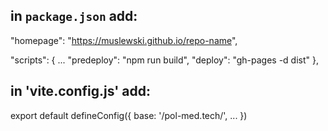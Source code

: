 ## in `package.json` add:
"homepage": "https://muslewski.github.io/repo-name",

"scripts": {
  ...
  "predeploy": "npm run build",
  "deploy": "gh-pages -d dist"
},


## in 'vite.config.js' add:
export default defineConfig({
  base: '/pol-med.tech/',
  ...
})
